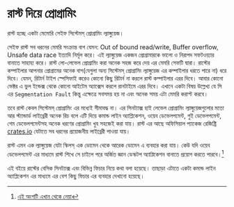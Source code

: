 # রাস্ট দিয়ে প্রোগ্রামিং

রাস্ট হচ্ছে একটা মেমোরি সেইফ সিস্টেমস্ প্রোগ্রামিং ল্যাঙ্গুয়েজ।

সেইফ রাস্ট সব ধরনের মেমরি সংক্রান্ত বাগ যেমন: Out of bound read/write, Buffer overflow, Unsafe data race ইত্যাদি নির্মূল করে। এই ল্যাঙ্গুয়েজ একজন প্রো‌গ্রামারকে ভালো ও নিরাপদ সফটওয়্যার বানাতে সাহায্য করে। রাস্ট লো-লেভেল প্রোগ্রামিং করা অনেক সহজ করে দেয় এর মেমরি সেফটি দ্বারা। রাস্টের কম্পাইলার আপনার প্রোগ্রামের অনেক বাগ(যেগুলা অন্য সিস্টেমস্ প্রোগ্রামিং ল্যাঙ্গুয়েজ এর কম্পাইলার ধরতে পারে না) ধরে দিবে। যেমন, রিটার্ন টাইপ স্পেসিফাই করেও কোনো কিছু রিটার্ন না করলে রাস্ট কম্পাইলার এরর দিবে। আবার কোনো ভেক্টর এ ভুল ইন্ডেক্স থেকে কোনো আইটেম অ্যাক্সেস করলে রানটাইমে এরর দিবে। এখানে একটা বিষয় উল্লেখ্য যে সি এর `Segmentation Fault` কিন্তু এক্ষেত্রে সবসময় হয় না এবং অনেক সময় এটা মেমরি করাপ্ট করবে।

তবে রাস্ট কেবল সিস্টেমস্ প্রোগ্রামিং এর মধ্যেই সীমাবদ্ধ না। এর সিনট্যাক্স হাই লেভেল প্রোগ্রামিং ল্যাঙ্গুয়েজগুলোর মতো আর স্ট্যান্ডার্ড লাইব্রেরী অনেক রিচ বলে এটি দিয়ে কমান্ড লাইন অ্যাপ্লিকেশন, ওয়েব ডেভেলপমেন্ট, গুই ডেভেলপমেন্ট, গেম ডেভেলপমেন্টসহ অনেক ধরণের প্রোগ্রামিং খুব সহজেই করা যায়। রাস্ট এর আছে অফিসিয়াল প্যাকেজ রেজিষ্ট্রি [crates.io](https://crates.io) যেটাতে সব ধরনের প্রয়োজনীয় লাইব্রেরী পাওয়া যায়।

রাস্ট এমন এক ল্যাঙ্গুয়েজ যেটা স্কিলস্ এক ডোমেন থেকে আরেক ডোমেন এ ব্যবহার করা যায়। কেউ যদি ওয়েব ডেভেলপমেন্ট এর মাধ্যমে রাস্ট শিখে সে চাইলে পরে অর্জিত জ্ঞান ডেস্কটপ অ্যাপ্লিকেশন বানাতে প্রয়োগ করতে পারবে।[^১]

এই বইয়ে রাস্টের বেসিক সিনট্যাক্স এবং বিভিন্ন ফিচার নিয়ে কথা বলা হয়েছে। তাছাড়া এটাতে একটা কমান্ড লাইন অ্যাপ্লিকেশন এর মাধ্যমে এর বেশ কিছু ফিচার এর ব্যবহার দেখানো হয়েছে।

[^১]: [এই অংশটি এখান থেকে নেয়া](https://doc.rust-lang.org/stable/book/foreword.html)
